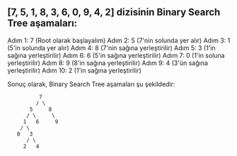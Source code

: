 ## [7, 5, 1, 8, 3, 6, 0, 9, 4, 2] dizisinin Binary Search Tree aşamaları:

Adım 1: 7 (Root olarak başlayalım)
Adım 2: 5 (7'nin solunda yer alır)
Adım 3: 1 (5'in solunda yer alır)
Adım 4: 8 (7'nin sağına yerleştirilir)
Adım 5: 3 (1'in sağına yerleştirilir)
Adım 6: 6 (5'in sağına yerleştirilir)
Adım 7: 0 (1'in soluna yerleştirilir)
Adım 8: 9 (8'in sağına yerleştirilir)
Adım 9: 4 (3'ün sağına yerleştirilir)
Adım 10: 2 (1'in sağına yerleştirilir)

Sonuç olarak, Binary Search Tree aşamaları şu şekildedir:

   			  7
             / \
           5     8
          / \     \
         1   6     9
        / \
       0   3
          / \
         2   4